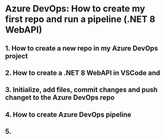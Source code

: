 # Azure DevOps: How to create my first repo and run a pipeline (.NET 8 WebAPI)

## 1. How to create a new repo in my Azure DevOps project




## 2. How to create a .NET 8 WebAPI in VSCode and 


## 3. Initialize, add files, commit changes and push changet to the Azure DevOps repo


## 4. How to create Azure DevOps pipeline


## 5. 

